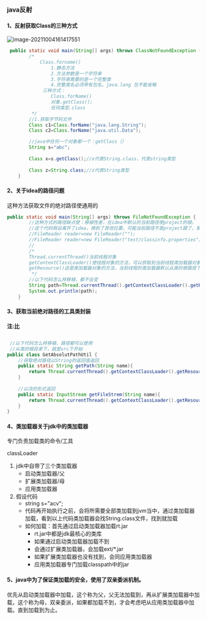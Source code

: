 ### java反射

#### 1、反射获取Class的三种方式

![image-20211004161417551](C:\Users\xfff\AppData\Roaming\Typora\typora-user-images\image-20211004161417551.png)

```java
 public static void main(String[] args) throws ClassNotFoundException {
        /*
            Class.forname()
                1.静态方法
                2.方法参数是一个字符串
                3.字符串需要的是一个完整类
                4.完整类名必须带有包名。java.lang 包不能省略
             三种方式：
                Class.forName()
                对象.getClass();
                任何类型.class
         */
        //1.获取字节码文件
        Class c1=Class.forName("java.lang.String");
        Class c2=Class.forName("java.util.Data");

        //java中任何一个对象都一个：getClass（）
        String s="abc";
        
        Class x=s.getClass();//x代表String.class，代表string类型
        
        Class z=String.class;//z代表String类型
    }
```

#### 2、关于idea的路径问题

这种方法获取文件的绝对路径使通用的

```java
public static void main(String[] args) throws FileNotFoundException {
        //这种方式的路径缺点使：移植性差，在idea中默认的当前路径使project的根。
        //这个代码假设离开了idea，换到了其他位置，可能当前路径不是project跟了，那么这个路径就无效了
        //FileReader reader=new FileReader("");
        //FileReader reader=new FileReader("test/classinfo.properties");
        //
        /*
        Thread.currentThread()当前线程对象
        getContextClassLoader()使线程对象的方法，可以获取到当前线程类加载器对象
        getResource()这是类加载器对象的方法，当前线程的类加载器默认从类的根路径下加载资源
         */
        //以下代码怎么样移植，都不会变
        String path=Thread.currentThread().getContextClassLoader().getResource("classinfo.properties").getPath();
        System.out.println(path);
    }
```



#### 3、获取当前绝对路径的工具类封装

**注:比**

```java

 //以下代码怎么样移植，路径都可以使用
 //从类的根目录下，就是src下开始
public class GetAbsolutPathUtil {
    //获取绝对路径以String的返回值返回
    public static String getPath(String name){
        return Thread.currentThread().getContextClassLoader().getResource(name).getPath();
    }
    
    //以流的形式返回
    public static InputStream getFileStrem(String name){
        return Thread.currentThread().getContextClassLoader().getResourceAsStream(name);
    }
}

```

#### 4、类加载器关于jdk中的类加载器

专门负责加载类的命令/工具

classLoader

1. jdk中自带了三个类加载器
   - 启动类加载器/父
   - 扩展类加载器/母
   - 应用类加载器
2. 假设代码
   - string s="acv";
   - 代码再开始执行之前，会将所需要全部类加载到jvm当中，通过类加载器加载，看到以上代码类加载器会找String.class文件，找到就加载
   - 如何加载：首先通过启动类加载器加载rt.jar
     - rt.jar中都是jdk最核心的类库
     - 如果通过启动类加载器加载不到
     - 会通过扩展类加载器，会加载ext/*.jar
     - 如果扩展类加载器也没有找到，会同应用类加载器
     - 应用类加载器专门加载classpath中的jar

#### 5、java中为了保证类加载的安全，使用了双亲委派机制。

优先从启动类加载器中加载，这个称为父，父无法加载到，再从扩展类加载器中加载，这个称为母，双亲委派，如果都加载不到，才会考虑吧从应用类加载器中加载。直到加载到为止。